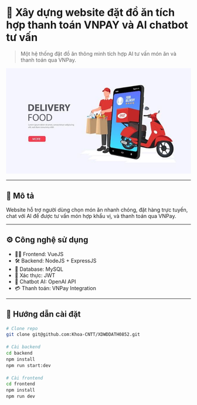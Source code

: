 # 🍔 Xây dựng website đặt đồ ăn tích hợp thanh toán VNPAY và AI chatbot tư vấn

> Một hệ thống đặt đồ ăn thông minh tích hợp AI tư vấn món ăn và thanh toán qua VNPay.

![Banner](assets/banner.png)

---

## 🧠 Mô tả
Website hỗ trợ người dùng chọn món ăn nhanh chóng, đặt hàng trực tuyến, chat với AI để được tư vấn món hợp khẩu vị, và thanh toán qua VNPay.

---

## ⚙️ Công nghệ sử dụng

- 👨‍💻 Frontend: VueJS
- 🛠 Backend: NodeJS + ExpressJS
- 💾 Database: MySQL
- 🔐 Xác thực: JWT
- 💬 Chatbot AI: OpenAI API
- 💳 Thanh toán: VNPay Integration

---

## 🚀 Hướng dẫn cài đặt

```bash
# Clone repo
git clone git@github.com:Khoa-CNTT/XDWDDATH0852.git

# Cài backend
cd backend
npm install
npm run start:dev

# Cài frontend
cd frontend
npm install
npm run dev

